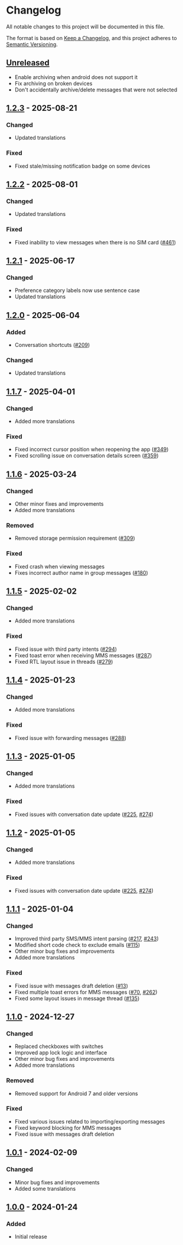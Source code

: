 # Changelog
All notable changes to this project will be documented in this file.

The format is based on [Keep a Changelog](https://keepachangelog.com/en/1.1.0/),
and this project adheres to [Semantic Versioning](https://semver.org/spec/v2.0.0.html).

## [Unreleased]
- Enable archiving when android does not support it
- Fix archiving on broken devices
- Don't accidentally archive/delete messages that were not selected 

## [1.2.3] - 2025-08-21
### Changed
- Updated translations

### Fixed
- Fixed stale/missing notification badge on some devices

## [1.2.2] - 2025-08-01
### Changed
- Updated translations

### Fixed
- Fixed inability to view messages when there is no SIM card ([#461])

## [1.2.1] - 2025-06-17
### Changed
- Preference category labels now use sentence case
- Updated translations

## [1.2.0] - 2025-06-04
### Added
- Conversation shortcuts ([#209])

### Changed
- Updated translations

## [1.1.7] - 2025-04-01
### Changed
- Added more translations

### Fixed
- Fixed incorrect cursor position when reopening the app ([#349])
- Fixed scrolling issue on conversation details screen ([#359])

## [1.1.6] - 2025-03-24
### Changed
- Other minor fixes and improvements
- Added more translations

### Removed
- Removed storage permission requirement ([#309])

### Fixed
- Fixed crash when viewing messages
- Fixes incorrect author name in group messages ([#180])

## [1.1.5] - 2025-02-02
### Changed
- Added more translations

### Fixed
- Fixed issue with third party intents ([#294])
- Fixed toast error when receiving MMS messages ([#287])
- Fixed RTL layout issue in threads ([#279])

## [1.1.4] - 2025-01-23
### Changed
- Added more translations

### Fixed
- Fixed issue with forwarding messages ([#288])

## [1.1.3] - 2025-01-05
### Changed
- Added more translations

### Fixed
- Fixed issues with conversation date update ([#225], [#274])

## [1.1.2] - 2025-01-05
### Changed
- Added more translations

### Fixed
- Fixed issues with conversation date update ([#225], [#274])

## [1.1.1] - 2025-01-04
### Changed
- Improved third party SMS/MMS intent parsing ([#217], [#243])
- Modified short code check to exclude emails ([#115])
- Other minor bug fixes and improvements
- Added more translations

### Fixed
- Fixed issue with messages draft deletion ([#13])
- Fixed multiple toast errors for MMS messages ([#70], [#262])
- Fixed some layout issues in message thread ([#135])

## [1.1.0] - 2024-12-27
### Changed
- Replaced checkboxes with switches
- Improved app lock logic and interface
- Other minor bug fixes and improvements
- Added more translations

### Removed
- Removed support for Android 7 and older versions

### Fixed
- Fixed various issues related to importing/exporting messages
- Fixed keyword blocking for MMS messages
- Fixed issue with messages draft deletion

## [1.0.1] - 2024-02-09
### Changed
- Minor bug fixes and improvements
- Added some translations

## [1.0.0] - 2024-01-24
### Added
- Initial release

[#13]: https://github.com/FossifyOrg/Messages/issues/13
[#70]: https://github.com/FossifyOrg/Messages/issues/70
[#115]: https://github.com/FossifyOrg/Messages/issues/115
[#135]: https://github.com/FossifyOrg/Messages/issues/135
[#180]: https://github.com/FossifyOrg/Messages/issues/180
[#209]: https://github.com/FossifyOrg/Messages/issues/209
[#217]: https://github.com/FossifyOrg/Messages/issues/217
[#225]: https://github.com/FossifyOrg/Messages/issues/225
[#243]: https://github.com/FossifyOrg/Messages/issues/243
[#262]: https://github.com/FossifyOrg/Messages/issues/262
[#274]: https://github.com/FossifyOrg/Messages/issues/274
[#279]: https://github.com/FossifyOrg/Messages/issues/279
[#287]: https://github.com/FossifyOrg/Messages/issues/287
[#288]: https://github.com/FossifyOrg/Messages/issues/288
[#294]: https://github.com/FossifyOrg/Messages/issues/294
[#309]: https://github.com/FossifyOrg/Messages/issues/309
[#349]: https://github.com/FossifyOrg/Messages/issues/349
[#359]: https://github.com/FossifyOrg/Messages/issues/359
[#461]: https://github.com/FossifyOrg/Messages/issues/461

[Unreleased]: https://github.com/FossifyOrg/Messages/compare/1.2.3...HEAD
[1.2.3]: https://github.com/FossifyOrg/Messages/compare/1.2.2...1.2.3
[1.2.2]: https://github.com/FossifyOrg/Messages/compare/1.2.1...1.2.2
[1.2.1]: https://github.com/FossifyOrg/Messages/compare/1.2.0...1.2.1
[1.2.0]: https://github.com/FossifyOrg/Messages/compare/1.1.7...1.2.0
[1.1.7]: https://github.com/FossifyOrg/Messages/compare/1.1.6...1.1.7
[1.1.6]: https://github.com/FossifyOrg/Messages/compare/1.1.5...1.1.6
[1.1.5]: https://github.com/FossifyOrg/Messages/compare/1.1.4...1.1.5
[1.1.4]: https://github.com/FossifyOrg/Messages/compare/1.1.3...1.1.4
[1.1.3]: https://github.com/FossifyOrg/Messages/compare/1.1.2...1.1.3
[1.1.2]: https://github.com/FossifyOrg/Messages/compare/1.1.1...1.1.2
[1.1.1]: https://github.com/FossifyOrg/Messages/compare/1.1.0...1.1.1
[1.1.0]: https://github.com/FossifyOrg/Messages/compare/1.0.1...1.1.0
[1.0.1]: https://github.com/FossifyOrg/Messages/compare/1.0.0...1.0.1
[1.0.0]: https://github.com/FossifyOrg/Messages/releases/tag/1.0.0
